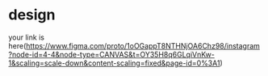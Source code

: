 # design
your link is here(https://www.figma.com/proto/1oOGappT8NTHNjOA6Chz98/instagram?node-id=4-4&node-type=CANVAS&t=OY35H8q6GLqiVnKw-1&scaling=scale-down&content-scaling=fixed&page-id=0%3A1)
